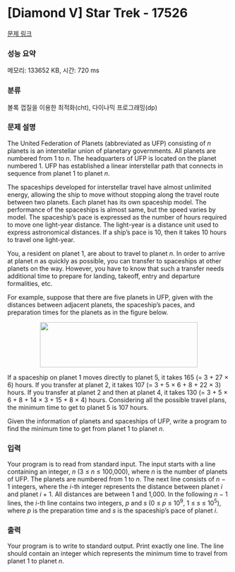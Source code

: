 # [Diamond V] Star Trek - 17526 

[문제 링크](https://www.acmicpc.net/problem/17526) 

### 성능 요약

메모리: 133652 KB, 시간: 720 ms

### 분류

볼록 껍질을 이용한 최적화(cht), 다이나믹 프로그래밍(dp)

### 문제 설명

<p>The United Federation of Planets (abbreviated as UFP) consisting of <em>n</em> planets is an interstellar union of planetary governments. All planets are numbered from 1 to <em>n</em>. The headquarters of UFP is located on the planet numbered 1. UFP has established a linear interstellar path that connects in sequence from planet 1 to planet <em>n</em>.</p>

<p>The spaceships developed for interstellar travel have almost unlimited energy, allowing the ship to move without stopping along the travel route between two planets. Each planet has its own spaceship model. The performance of the spaceships is almost same, but the speed varies by model. The spaceship’s pace is expressed as the number of hours required to move one light-year distance. The light-year is a distance unit used to express astronomical distances. If a ship’s pace is 10, then it takes 10 hours to travel one light-year.</p>

<p>You, a resident on planet 1, are about to travel to planet <em>n</em>. In order to arrive at planet <em>n</em> as quickly as possible, you can transfer to spaceships at other planets on the way. However, you have to know that such a transfer needs additional time to prepare for landing, takeoff, entry and departure formalities, etc.</p>

<p>For example, suppose that there are five planets in UFP, given with the distances between adjacent planets, the spaceship’s paces, and preparation times for the planets as in the figure below.</p>

<p style="text-align: center;"><img alt="" src="https://upload.acmicpc.net/56c71b07-85d3-474f-889d-a27e5e0e494d/-/preview/" style="width: 357px; height: 102px;"></p>

<p>If a spaceship on planet 1 moves directly to planet 5, it takes 165 (= 3 + 27 × 6) hours. If you transfer at planet 2, it takes 107 (= 3 + 5 × 6 + 8 + 22 × 3) hours. If you transfer at planet 2 and then at planet 4, it takes 130 (= 3 + 5 × 6 + 8 + 14 × 3 + 15 + 8 × 4) hours. Considering all the possible travel plans, the minimum time to get to planet 5 is 107 hours.</p>

<p>Given the information of planets and spaceships of UFP, write a program to find the minimum time to get from planet 1 to planet <em>n</em>.</p>

### 입력 

 <p>Your program is to read from standard input. The input starts with a line containing an integer, <em>n</em> (3 ≤ <em>n</em> ≤ 100,000), where <em>n</em> is the number of planets of UFP. The planets are numbered from 1 to <em>n</em>. The next line consists of <em>n</em> − 1 integers, where the <em>i</em>-th integer represents the distance between planet <em>i</em> and planet <em>i</em> + 1. All distances are between 1 and 1,000. In the following <em>n</em> − 1 lines, the <em>i</em>-th line contains two integers, <em>p</em> and <em>s</em> (0 ≤ <em>p</em> ≤ 10<sup>9</sup>, 1 ≤ <em>s</em> ≤ 10<sup>5</sup>), where <em>p</em> is the preparation time and <em>s</em> is the spaceship’s pace of planet <em>i</em>.</p>

### 출력 

 <p>Your program is to write to standard output. Print exactly one line. The line should contain an integer which represents the minimum time to travel from planet 1 to planet <em>n</em>.</p>

